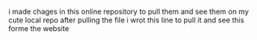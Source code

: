 i made chages in this online repository to pull them and see them on my cute local repo
after pulling the file i wrot this line to pull it and see this forme the website
